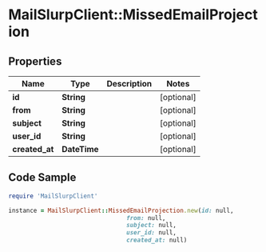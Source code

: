 # MailSlurpClient::MissedEmailProjection

## Properties

Name | Type | Description | Notes
------------ | ------------- | ------------- | -------------
**id** | **String** |  | [optional] 
**from** | **String** |  | [optional] 
**subject** | **String** |  | [optional] 
**user_id** | **String** |  | [optional] 
**created_at** | **DateTime** |  | [optional] 

## Code Sample

```ruby
require 'MailSlurpClient'

instance = MailSlurpClient::MissedEmailProjection.new(id: null,
                                 from: null,
                                 subject: null,
                                 user_id: null,
                                 created_at: null)
```


